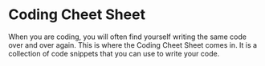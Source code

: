# Coding Cheet Sheet


When you are coding, you will often find yourself writing the same code over and over again. This is where the Coding Cheet Sheet comes in. It is a collection of code snippets that you can use to write your code.


